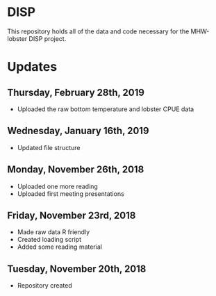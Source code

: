 # DISP
This repository holds all of the data and code necessary for the MHW-lobster DISP project.

# Updates

## Thursday, February 28th, 2019
  * Uploaded the raw bottom temperature and lobster CPUE data

## Wednesday, January 16th, 2019
  * Updated file structure

## Monday, November 26th, 2018
  * Uploaded one more reading
  * Uploaded first meeting presentations

## Friday, November 23rd, 2018
  * Made raw data R friendly
  * Created loading script
  * Added some reading material

## Tuesday, November 20th, 2018
  * Repository created